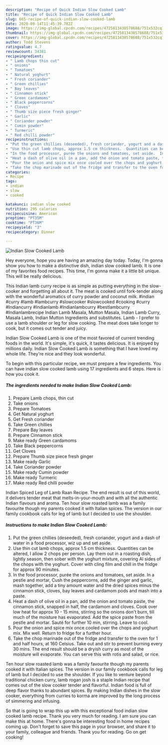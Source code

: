 ```yaml
---
description: "Recipe of Quick Indian Slow Cooked Lamb"
title: "Recipe of Quick Indian Slow Cooked Lamb"
slug: 665-recipe-of-quick-indian-slow-cooked-lamb
date: 2020-09-14T11:45:39.782Z
image: https://img-global.cpcdn.com/recipes/4725813438578688/751x532cq70/indian-slow-cooked-lamb-recipe-main-photo.jpg
thumbnail: https://img-global.cpcdn.com/recipes/4725813438578688/751x532cq70/indian-slow-cooked-lamb-recipe-main-photo.jpg
cover: https://img-global.cpcdn.com/recipes/4725813438578688/751x532cq70/indian-slow-cooked-lamb-recipe-main-photo.jpg
author: Todd Stevens
ratingvalue: 4.7
reviewcount: 34381
recipeingredient:
- " Lamb chops thin cut"
- " onions"
- " Tomatoes"
- " Natural yoghurt"
- " Fresh coriander"
- " Green chillies"
- " Bay leaves"
- " Cinnamon stick"
- " Green cardamoms"
- " Black peppercorns"
- " Cloves"
- " Thumb size piece fresh ginger"
- " Garlic"
- " Coriander powder"
- " Cumin powder"
- " Turmeric"
- " Red chilli powder"
recipeinstructions:
- "Put the green chillies (deseeded), fresh coriander, yogurt and a dash of water in a food processor, wiz up and set aside."
- "Use thin cut lamb chops, approx 1.5 cm thickness.  Quantities can be altered, I allow 2 chops per person.  Lay them out in a roasting dish, lightly season, then sober with the yoghurt mixture, covering Al sides of the chops with the yoghurt.  Cover with cling film and chill in the fridge for approx 90 minutes."
- "In the food processor, purée the onions and tomatoes, set aside.  In a pestle and mortar, Cush the peppercorns, add the ginger and garlic, mash together, add a tiny amount water and the dried spices minus the cinnamon stick, cloves, bay leaves and cardamom pods and mash into a paste."
- "Heat a dash of olive oil in a pan, add the onion and tomato paste, the cinnamon stick, snapped in half, the cardamom and cloves.  Cook over low heat for approx 10 - 15 mins, stirring so the onions don&#39;t burn, till much of the moisture has evaporated.  Add the spice paste from the pestle and mortar.  Sauté for further 10 min, stirring.  Leave to cool."
- "Pour the onion and spice mix once cooled over the chops and yoghurt mix.  Mix well.  Return to fridge for a further hour."
- "Take the chop marinade out of the fridge and transfer to the oven for 1 and half hours, at 160 Celsius.  Take out and stir to prevent burning every 30 mins.  The end result should be a dryish curry as most of the moisture will evaporate.  You can serve this with rotis and salad, or rice."
categories:
- Recipe
tags:
- indian
- slow
- cooked

katakunci: indian slow cooked 
nutrition: 295 calories
recipecuisine: American
preptime: "PT35M"
cooktime: "PT36M"
recipeyield: "3"
recipecategory: Dinner

---
```



![Indian Slow Cooked Lamb](https://img-global.cpcdn.com/recipes/4725813438578688/751x532cq70/indian-slow-cooked-lamb-recipe-main-photo.jpg)

Hey everyone, hope you are having an amazing day today. Today, I'm gonna show you how to make a distinctive dish, indian slow cooked lamb. It is one of my favorites food recipes. This time, I'm gonna make it a little bit unique. This will be really delicious.

This Indian lamb curry recipe is as simple as putting everything in the slow-cooker and forgetting all about it. The meat is cooked until fork-tender along with the wonderful aromatics of curry powder and coconut milk. #indian #curry #lamb #lambcurry #slowcooker #slowcooked #cooking #curry #Indiancurry #Indianlamb #Indianlambcurry #bestlambcurry #Indianlambrecipe Indian Lamb Masala, Mutton Masala, Indian Lamb Curry, Masala Lamb, Indian Mutton Ingredients and substitutes. Lamb - I prefer to use a lamb shoulder or leg for slow cooking. The meat does take longer to cook, but it comes out tender and juicy.

Indian Slow Cooked Lamb is one of the most favored of current trending foods in the world. It's simple, it's quick, it tastes delicious. It is enjoyed by millions daily. Indian Slow Cooked Lamb is something that I have loved my whole life. They're nice and they look wonderful.


To begin with this particular recipe, we must prepare a few ingredients. You can have indian slow cooked lamb using 17 ingredients and 6 steps. Here is how you cook it.

<!--inarticleads1-->

##### The ingredients needed to make Indian Slow Cooked Lamb:

1. Prepare  Lamb chops, thin cut
1. Take  onions
1. Prepare  Tomatoes
1. Get  Natural yoghurt
1. Get  Fresh coriander
1. Take  Green chillies
1. Prepare  Bay leaves
1. Prepare  Cinnamon stick
1. Make ready  Green cardamoms
1. Take  Black peppercorns
1. Get  Cloves
1. Prepare  Thumb size piece fresh ginger
1. Make ready  Garlic
1. Take  Coriander powder
1. Make ready  Cumin powder
1. Make ready  Turmeric
1. Make ready  Red chilli powder


Indian Spiced Leg of Lamb Raan Recipe. The end result is out of this world, it delivers tender meat that melts-in-your-mouth and with all the authentic Indian flavours and aroma. Ten hour slow roasted lamb was a family favourite though my parents cooked it with Italian spices. The version in our family cookbook calls for leg of lamb but I decided to use the shoulder. 

<!--inarticleads2-->

##### Instructions to make Indian Slow Cooked Lamb:

1. Put the green chillies (deseeded), fresh coriander, yogurt and a dash of water in a food processor, wiz up and set aside.
1. Use thin cut lamb chops, approx 1.5 cm thickness.  Quantities can be altered, I allow 2 chops per person.  Lay them out in a roasting dish, lightly season, then sober with the yoghurt mixture, covering Al sides of the chops with the yoghurt.  Cover with cling film and chill in the fridge for approx 90 minutes.
1. In the food processor, purée the onions and tomatoes, set aside.  In a pestle and mortar, Cush the peppercorns, add the ginger and garlic, mash together, add a tiny amount water and the dried spices minus the cinnamon stick, cloves, bay leaves and cardamom pods and mash into a paste.
1. Heat a dash of olive oil in a pan, add the onion and tomato paste, the cinnamon stick, snapped in half, the cardamom and cloves.  Cook over low heat for approx 10 - 15 mins, stirring so the onions don&#39;t burn, till much of the moisture has evaporated.  Add the spice paste from the pestle and mortar.  Sauté for further 10 min, stirring.  Leave to cool.
1. Pour the onion and spice mix once cooled over the chops and yoghurt mix.  Mix well.  Return to fridge for a further hour.
1. Take the chop marinade out of the fridge and transfer to the oven for 1 and half hours, at 160 Celsius.  Take out and stir to prevent burning every 30 mins.  The end result should be a dryish curry as most of the moisture will evaporate.  You can serve this with rotis and salad, or rice.


Ten hour slow roasted lamb was a family favourite though my parents cooked it with Italian spices. The version in our family cookbook calls for leg of lamb but I decided to use the shoulder. If you like to venture beyond traditional chicken curry, lamb rogan josh is a staple Indian recipe that comes out of the slow cooker tender and flavorful. Indian food is full of deep flavor thanks to abundant spices. By making Indian dishes in the slow cooker, everything from curries to korma are improved by the long process of simmering and infusing. 

So that is going to wrap this up with this exceptional food indian slow cooked lamb recipe. Thank you very much for reading. I am sure you can make this at home. There's gonna be interesting food in home recipes coming up. Don't forget to save this page in your browser, and share it to your family, colleague and friends. Thank you for reading. Go on get cooking!
